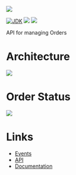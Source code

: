 [![](https://github.com/wutsi/wutsi-order-server/actions/workflows/master.yml/badge.svg)](https://github.com/wutsi/wutsi-order-server/actions/workflows/master.yml)

[![JDK](https://img.shields.io/badge/jdk-11-brightgreen.svg)](https://jdk.java.net/11/)
[![](https://img.shields.io/badge/maven-3.6-brightgreen.svg)](https://maven.apache.org/download.cgi)
![](https://img.shields.io/badge/language-kotlin-blue.svg)

API for managing Orders

# Architecture

![](https://www.plantuml.com/plantuml/png/RSr1JeOm48RX_PnYyhkk1s11s7W0byQm6DeH6zifQQSY8TvT9K3KiEqytzkkA6MjCO1DSKh2efYouuphhvVdkMhnPZkOmlcTSuztJnn2cW4TAGrK66zkkAs0VtWF-0bmNJ2c_MU_wMFbocYk5t3TmOSF-qeoCXnWeYMow4dkMzp23HuNIUfVl2NrIU3O_xYze9dicvVnJ3IOPFyuCxa5EXPNO_W2)

# Order Status

![](https:////www.plantuml.com/plantuml/png/RP1VIyCm5CNVyodkio08llaW6ss4ucXBdQA8ZAozOy7yAKawsBStsRgaBRurvvpUU-vlPHqpRf22P0rTRsd-19Nfq02tq1fa3Ziu62qXyp52F-kYIHcb7RHQzW93Z1sSrnuVG79bILNJCYHhTfQed9-Nej6ichJD3dl9NHZaD4WqxP4fHtof_6ltKZMxkiXUt-j9FNPYNB2zG3Xe0prlVuUU5ELkswpBjs8xIN85pZ1bkRj4EnJyXEPCShefFkZae2Epi4TKjyYrJ3jOftqZagtBZ6usSqXCjIY4FoglIZeniWH6TQbi66YFl2Va--u7xfzXv7xZ7wGHCoJDYrTc8xgG2likIyDZoIaQ2SY4JJ3YyJFzlr5BOVvt_0golobIYaBixD_H70lEfEMYkRticGooGjKDKlm1)

# Links

- [Events](docs/Event.md)
- [API](https://wutsi.github.io/wutsi-order-server/api/)
- [Documentation](docs/)

